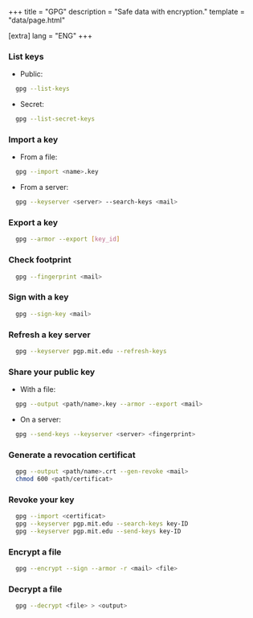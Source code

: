 +++
title = "GPG"
description = "Safe data with encryption."
template = "data/page.html"

[extra]
lang = "ENG"
+++

### List keys

* Public:
```sh
  gpg --list-keys
```

* Secret:
```sh
  gpg --list-secret-keys
```

### Import a key

* From a file:
```sh
  gpg --import <name>.key
```

* From a server:
```sh
  gpg --keyserver <server> --search-keys <mail>
```

### Export a key

```sh
  gpg --armor --export [key_id]
```

### Check footprint

```sh
  gpg --fingerprint <mail>
```

### Sign with a key

```sh
  gpg --sign-key <mail>
```

### Refresh a key server

```sh
  gpg --keyserver pgp.mit.edu --refresh-keys
```

### Share your public key

* With a file:
```sh
  gpg --output <path/name>.key --armor --export <mail>
```

* On a server:
```sh
  gpg --send-keys --keyserver <server> <fingerprint>
```

### Generate a revocation certificat

```sh
  gpg --output <path/name>.crt --gen-revoke <mail>
  chmod 600 <path/certificat>
```

### Revoke your key

```sh
  gpg --import <certificat>
  gpg --keyserver pgp.mit.edu --search-keys key-ID
  gpg --keyserver pgp.mit.edu --send-keys key-ID
```

### Encrypt a file

```sh
  gpg --encrypt --sign --armor -r <mail> <file>
```

### Decrypt a file

```sh
  gpg --decrypt <file> > <output>
```
